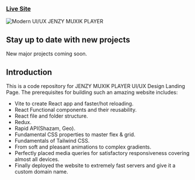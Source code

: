 ### [Live Site](https://www.jenzy.tk/)

![Modern UI/UX JENZY MUXIK PLAYER](https://i.ibb.co/fYZmR6D/JENZY.png)

## Stay up to date with new projects
New major projects coming soon.

## Introduction
This is a code repository for JENZY MUXIK PLAYER UI/UX Design Landing Page.
    The prerequisites for building such an amazing website includes:

- Vite to create React app and faster/hot reloading.
- React Functional components and their reusability.
- React file and folder structure.
- Redux.
- Rapid API(Shazam, Geo).
- Fundamental CSS properties to master flex & grid.
- Fundamentals of Tailwind CSS.
- From soft and pleasant animations to complex gradients.
- Perfectly placed media queries for satisfactory responsiveness covering almost all devices.
- Finally deployed the website to extremely fast servers and give it a custom domain name.
